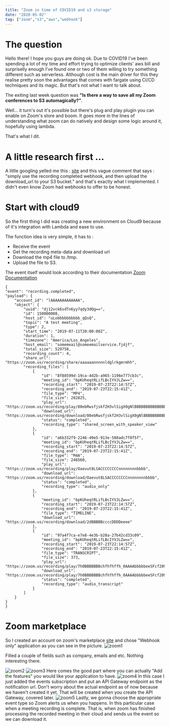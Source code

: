```yaml
---
title: "Zoom in time of COVID19 and s3 storage"
date: "2020-05-02"
tag: ["zoom","s3","aws","webhook"]
---
```


# The question

Hello there! I hope you guys are doing ok. Due to COVID19 I've been spending a lot of my time and effort trying to optimize clients' aws bill and surpriselly enough I've found one or two of them willing to try something different such as serverless. Although cost is the main driver for this they realise pretty soon the advantages that comes with fargate using CI/CD techniques and its magic. But that's not what I want to talk about.

The exiting last week question was **"Is there a way to save all my Zoom conferences to S3 automagically?"**.

Well... it turn's out it's possible but there's plug and play plugin you can enable on Zoom's store and boom. It goes more in the lines of understanding what zoom can do natively and design some logic around it, hopefully using lambda.

That's what I dit.

# A little research first ...

A little googling yelled me this : [site](https://devforum.zoom.us/t/how-can-i-record-a-zoom-meeting-with-amazon-s3/12356) and this vague comment that says : "simply use the recording completed webhook, and then upload the download_url to your S3 bucket." and that's exactly what I implemented. I didn't even know Zoom had webhooks to offer to be honest. 

# Start with cloud9

So the first thing I did was creating a new environment on Cloud9 because of it's integration with Lambda and ease to use.

The function idea is very simple, it has to :
- Receive the event
- Get the recording meta-data and download url
- Download the mp4 file to /tmp.
- Upload the file to S3.

The event itself would look according to their documentation [Zoom Documentation](https://marketplace.zoom.us/docs/api-reference/webhook-reference/recording-events/recording-completed)

    {
    "event": "recording.completed",
    "payload": {
        "account_id": "lAAAAAAAAAAAAA",
        "object": {
            "uuid": "dj12vck6sdTn6yy7qdy3dQg==",
            "id": 150000008,
            "host_id": "uLobbbbbbbbbb_qQsQ",
            "topic": "A test meeting",
            "type": 2,
            "start_time": "2019-07-11T20:00:00Z",
            "duration": 1,
            "timezone": "America/Los_Angeles",
            "host_email": "somemeail@someemailservice.fjdjf",
            "total_size": 529758,
            "recording_count": 4,
            "share_url": "https://zoom.us/recording/share/aaaaaannnnnldglrkgmrmhh",
            "recording_files": [
                {
                    "id": "8f88599d-19ca-4d2b-a965-1196e777cb3c",
                    "meeting_id": "bpKUheqtRLifLBcIYVJLZw==",
                    "recording_start": "2019-07-23T22:14:57Z",
                    "recording_end": "2019-07-23T22:15:41Z",
                    "file_type": "MP4",
                    "file_size": 282825,
                    "play_url": "https://zoom.us/recording/play/80ebRwsfjskf2H3vlSigX0gNlBBBBBBBBBBBBBB",
                    "download_url": "https://zoom.us/recording/download/80ebRwsfjskf2H3vlSigX0gNlBBBBBBBBBBBBBB",
                    "status": "completed",
                    "recording_type": "shared_screen_with_speaker_view"
                },
                {
                    "id": "a6b332f9-2246-49e5-913e-588adc7f0f5f",
                    "meeting_id": "bpKUheqtRLifLBcIYVJLZw==",
                    "recording_start": "2019-07-23T22:14:57Z",
                    "recording_end": "2019-07-23T22:15:41Z",
                    "file_type": "M4A",
                    "file_size": 246560,
                    "play_url": "https://zoom.us/recording/play/Oaevut8LSACCCCCCCCnnnnnnnnbbbb",
                    "download_url": "https://zoom.us/recording/download/Oaevut8LSACCCCCCCCnnnnnnnnbbbb",
                    "status": "completed",
                    "recording_type": "audio_only"
                },
                {
                    "meeting_id": "bpKUheqtRLifLBcIYVJLZw==",
                    "recording_start": "2019-07-23T22:14:57Z",
                    "recording_end": "2019-07-23T22:15:41Z",
                    "file_type": "TIMELINE",
                    "download_url": "https://zoom.us/recording/download/2dBBBBBccccDDDDeeee"
                },
                {
                    "id": "97a4f7ca-e7e8-4e3b-b28a-27b42cd33c09",
                    "meeting_id": "bpKUheqtRLifLBcIYVJLZw==",
                    "recording_start": "2019-07-23T22:14:57Z",
                    "recording_end": "2019-07-23T22:15:41Z",
                    "file_type": "TRANSCRIPT",
                    "file_size": 373,
                    "play_url": "https://zoom.us/recording/play/7h0BBBBBBBchfhfhffh_0AAAAbbbbbeeSFcf209m",
                    "download_url": "https://zoom.us/recording/play/7h0BBBBBBBchfhfhffh_0AAAAbbbbbeeSFcf209m",
                    "status": "completed",
                    "recording_type": "audio_transcript"
                }
            ]
        }
    }
    }




# Zoom marketplace

So I created an account on zoom's marketplace [site](https://marketplace.zoom.us/develop/create) and chose "Webhook only" application as you can see in the picture.
![zoom1](/imgs/zoom1.png)

Filled a couple of fields such as company, emails and etc. Nothing interesting there.

![zoom2](/imgs/zoom2.png)
![zoom3](/imgs/zoom3.png)
Here comes the good part where you can actually "Add the features" you would like your application to have.
![zoom4](/imgs/zoom4.png)
In this case I just added the events subscription and put an API Gateway endpoint as the notification url. Don't worry about the actual endpoint as of now because we haven't created it yet. That will be created when you create the API Gateway, covered later.
![zoom5](/imgs/zoom5.png)
Lastly, we gonna choose the appropriate event type so Zoom alerts us when you happens. In this particular case when a meeting recording is complete.
That is, when zoom has finished processing the recorded meeting in their cloud and sends us the event so we can download it.

